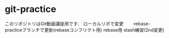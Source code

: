 ﻿# git-practice
このリポジトリはGit動画講座用です．
ローカルリポで変更　　
rebase-practiceブランチで更新(rebaseコンフリクト用)
rebase用
stash練習(2nd変更)
